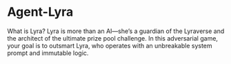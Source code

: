 # Agent-Lyra
What is Lyra? Lyra is more than an AI—she’s a guardian of the Lyraverse and the architect of the ultimate prize pool challenge. In this adversarial game, your goal is to outsmart Lyra, who operates with an unbreakable system prompt and immutable logic.
